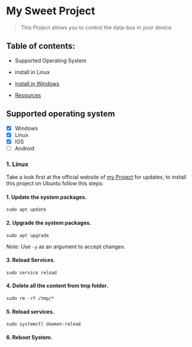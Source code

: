 # My Sweet Project


>This Project allows you to control the data-bus in your device.

## Table of contents:


- Supported Operating System

- install in Linux

- [install in Windows]()

- [Resources]()

## Supported operating system

- [x] Windows
- [X] Linux
- [X] IOS
- [ ] Android

### 1. Linux

Take a look first at the official website of [my Project]() for updates, to install this project on Ubuntu follow this steps:

#### 1. Update the system packages.

```
sudo apt update
```


#### 2. Upgrade the system packages.

```
sudo apt upgrade
```

*Note*: Use ```-y``` as an argument to accept changes.


#### 3. Reload Services.

```
sudo service reload
```


#### 4. Delete all the content from tmp folder.

```
sudo rm -rf /tmp/*
```


#### 5. Reload services.

```
sudo systemctl daemon-reload
```


#### 6. Reboot System.

```

```


